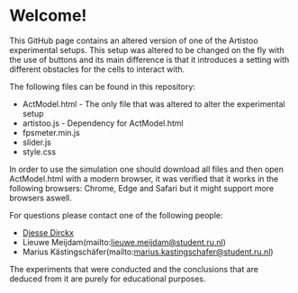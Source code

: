 # Welcome!

This GitHub page contains an altered version of one of the Artistoo experimental setups. This setup was altered to be changed on the fly with the use of buttons and its main difference is that it introduces a setting with different obstacles for the cells to interact with.

The following files can be found in this repository:
- ActModel.html - The only file that was altered to alter the experimental setup
- artistoo.js - Dependency for ActModel.html
- fpsmeter.min.js
- slider.js
- style.css

In order to use the simulation one should download all files and then open ActModel.html with a modern browser, it was verified that it works in the following browsers: Chrome, Edge and Safari but it might support more browsers aswell.

For questions please contact one of the following people: 
- [Djesse Dirckx](mailto:djesse.dirckx@student.ru.nl)
- Lieuwe Meijdam(mailto:lieuwe.meijdam@student.ru.nl)
- Marius Kästingschäfer(mailto:marius.kastingschafer@student.ru.nl)

The experiments that were conducted and the conclusions that are deduced from it are purely for educational purposes. 
